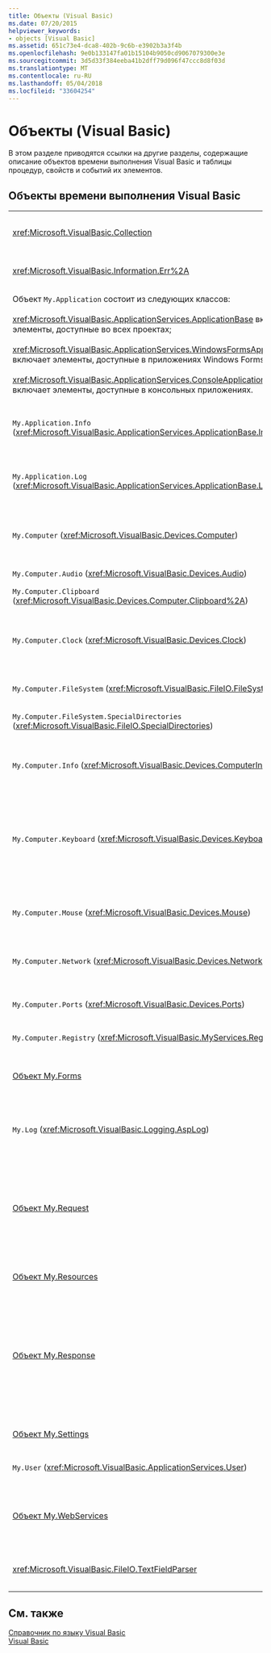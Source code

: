 ```yaml
---
title: Объекты (Visual Basic)
ms.date: 07/20/2015
helpviewer_keywords:
- objects [Visual Basic]
ms.assetid: 651c73e4-dca8-402b-9c6b-e3902b3a3f4b
ms.openlocfilehash: 9e0b133147fa01b15104b9050cd9067079300e3e
ms.sourcegitcommit: 3d5d33f384eeba41b2dff79d096f47ccc8d8f03d
ms.translationtype: MT
ms.contentlocale: ru-RU
ms.lasthandoff: 05/04/2018
ms.locfileid: "33604254"
---
```

# <a name="objects-visual-basic"></a>Объекты (Visual Basic)
В этом разделе приводятся ссылки на другие разделы, содержащие описание объектов времени выполнения Visual Basic и таблицы процедур, свойств и событий их элементов.  
  
## <a name="visual-basic-run-time-objects"></a>Объекты времени выполнения Visual Basic  
  
|||  
|---|---|  
|<xref:Microsoft.VisualBasic.Collection>|Предлагает удобный способ просматривать связанную группу элементов в виде одного объекта.|  
|<xref:Microsoft.VisualBasic.Information.Err%2A>|Содержит сведения об ошибках во время выполнения.|  
|Объект `My.Application` состоит из следующих классов:<br /><br /> <xref:Microsoft.VisualBasic.ApplicationServices.ApplicationBase> включает элементы, доступные во всех проектах;<br /><br /> <xref:Microsoft.VisualBasic.ApplicationServices.WindowsFormsApplicationBase> включает элементы, доступные в приложениях Windows Forms;<br /><br /> <xref:Microsoft.VisualBasic.ApplicationServices.ConsoleApplicationBase> включает элементы, доступные в консольных приложениях.|Предоставляет данные, связанные только с текущим приложением или DLL. С помощью `My.Application` нельзя изменять данные системного уровня.<br /><br /> Некоторые элементы доступны только для приложений Windows Forms или консольных приложений.|  
|`My.Application.Info` (<xref:Microsoft.VisualBasic.ApplicationServices.ApplicationBase.Info%2A>)|Предлагает свойства для получения сведений о приложениях, например номер версии, описание, загруженные сборки и т. п.|  
|`My.Application.Log` (<xref:Microsoft.VisualBasic.ApplicationServices.ApplicationBase.Log%2A>)|Предоставляет свойство и методы для записи сведений о событиях и исключениях в прослушиватели журнала приложения.|  
|`My.Computer` (<xref:Microsoft.VisualBasic.Devices.Computer>)|Включает свойства для управления компонентами компьютера, такими как звук, часы, клавиатура, файловая система и т. д.|  
|`My.Computer.Audio` (<xref:Microsoft.VisualBasic.Devices.Audio>)|Предоставляет методы для воспроизведения звуков.|  
|`My.Computer.Clipboard` (<xref:Microsoft.VisualBasic.Devices.Computer.Clipboard%2A>)|Предоставляет методы для управления буфером обмена.|  
|`My.Computer.Clock` (<xref:Microsoft.VisualBasic.Devices.Clock>)|Включает свойства для доступа к текущему местному времени и времени в формате UTC (эквиваленту времени по Гринвичу) из системных часов.|  
|`My.Computer.FileSystem` (<xref:Microsoft.VisualBasic.FileIO.FileSystem>)|Включает свойства и методы для работы с дисками, файлами и каталогами.|  
|`My.Computer.FileSystem.SpecialDirectories` (<xref:Microsoft.VisualBasic.FileIO.SpecialDirectories>)|Включает свойства для доступа к часто используемым каталогам.|  
|`My.Computer.Info` (<xref:Microsoft.VisualBasic.Devices.ComputerInfo>)|Предлагает свойства для получения сведений о памяти, загруженных сборках, имени и операционной системе компьютера.|  
|`My.Computer.Keyboard` (<xref:Microsoft.VisualBasic.Devices.Keyboard>)|Предлагает свойства для доступа к текущему состоянию клавиатуры, в частности к сведениям о нажатых в настоящий момент клавишах, а также метод для отправки сообщений о нажатиях клавиш активному окну.|  
|`My.Computer.Mouse` (<xref:Microsoft.VisualBasic.Devices.Mouse>)|Предлагает свойства для получения сведений о формате и конфигурации мыши, установленной на локальном компьютере.|  
|`My.Computer.Network` (<xref:Microsoft.VisualBasic.Devices.Network>)|Включает свойство, событие и методы для взаимодействия с сетью, к которой подключен компьютер.|  
|`My.Computer.Ports` (<xref:Microsoft.VisualBasic.Devices.Ports>)|Предлагает свойство и метод для доступа к последовательным портам компьютера.|  
|`My.Computer.Registry` (<xref:Microsoft.VisualBasic.MyServices.RegistryProxy>)|Включает свойства и методы для управления реестром.|  
|[Объект My.Forms](../../../visual-basic/language-reference/objects/my-forms-object.md)|Предлагает свойства для доступа к экземпляру каждой формы Windows Forms, объявленной в текущем проекте.|  
|`My.Log` (<xref:Microsoft.VisualBasic.Logging.AspLog>)|Включает свойство и методы для записи сведений о событиях и исключениях в прослушивателе журнала для веб-приложений.|  
|[Объект My.Request](../../../visual-basic/language-reference/objects/my-request-object.md)|Возвращает объект <xref:System.Web.HttpRequest> для запрашиваемой страницы. Объект `My.Request` содержит сведения о текущем HTTP-запросе.<br /><br /> Объект `My.Request` доступен только для приложений [!INCLUDE[vstecasp](~/includes/vstecasp-md.md)].|  
|[Объект My.Resources](../../../visual-basic/language-reference/objects/my-resources-object.md)|Содержит свойства и классы для доступа к ресурсам приложения.|  
|[Объект My.Response](../../../visual-basic/language-reference/objects/my-response-object.md)|Возвращает объект <xref:System.Web.HttpResponse>, связанный с <xref:System.Web.UI.Page>. Этот объект позволяет отправлять клиенту данные HTTP-ответа и содержит сведения об этом ответе.<br /><br /> Объект `My.Response` доступен только для приложений [!INCLUDE[vstecasp](~/includes/vstecasp-md.md)].|  
|[Объект My.Settings](../../../visual-basic/language-reference/objects/my-settings-object.md)|Включает свойства и методы для доступа к параметрам приложения.|  
|`My.User` (<xref:Microsoft.VisualBasic.ApplicationServices.User>)|Предоставляет доступ к сведениям о текущем пользователе.|  
|[Объект My.WebServices](../../../visual-basic/language-reference/objects/my-webservices-object.md)|Предлагает свойства для создания экземпляров каждой веб-службы, на которую ссылается текущий проект, а также для доступа к этим экземплярам.|  
|<xref:Microsoft.VisualBasic.FileIO.TextFieldParser>|Предоставляет методы и свойства для анализа структурированных текстовых файлов.|  
  
## <a name="see-also"></a>См. также  
 [Справочник по языку Visual Basic](../../../visual-basic/language-reference/index.md)  
 [Visual Basic](../../../visual-basic/index.md)
